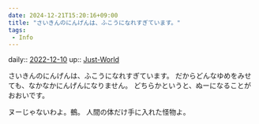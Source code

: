 ```yaml
---
date: 2024-12-21T15:20:16+09:00
title: "さいきんのにんげんは、ふこうになれすぎています。"
tags:
 - Info
---
```


daily:: [2022-12-10](/Daily_Note/2022-12-10.md)
up:: [Just-World](../Bar/Novel/Just-World/Just-World.md)

さいきんのにんげんは、ふこうになれすぎています。
だからどんなゆめをみせても、なかなかにんげんになりません。
どちらかというと、ぬーになることがおおいです。

ヌーじゃないわよ。鵺。
人間の体だけ手に入れた怪物よ。